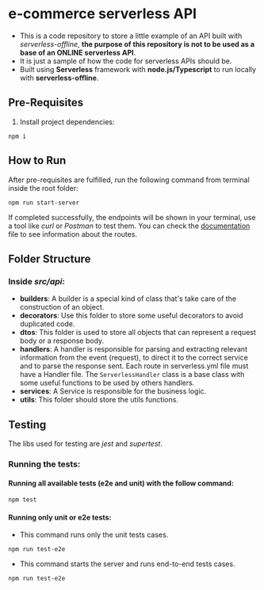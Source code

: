 # e-commerce serverless API
- This is a code repository to store a little example of an API built with *serverless-offline*, **the purpose of this repository is not to be used as a base of an ONLINE serverless API**.
- It is just a sample of how the code for serverless APIs should be.
- Built using **Serverless** framework with **node.js/Typescript** to run locally with **serverless-offline**.

## Pre-Requisites

1. Install project dependencies:
```shell 
npm i
```

## How to Run
After pre-requisites are fulfilled, run the following command from terminal inside the root folder:
```shell
npm run start-server
```
If completed successfully, the endpoints will be shown in your terminal, use a tool like *curl* or *Postman* to test them. You can check the [documentation](./API_DOC.md) file to see information about the routes.
## Folder Structure

### Inside *src/api*:
* **builders**: A builder is a special kind of class that's take care of the construction of an object.
* **decorators**: Use this folder to store some useful decorators to avoid duplicated code.
* **dtos**: This folder is used to store all objects that can represent a request body or a response body.
* **handlers**: A handler is responsible for parsing and extracting relevant information from the event (request), to direct it to the correct service and to parse the response sent. Each route in serverless.yml file must have a Handler file. The `ServerlessHandler` class is a base class with some useful functions to be used by others handlers.
* **services**: A Service is responsible for the business logic.
* **utils**: This folder should store the utils functions.

## Testing
The libs used for testing are *jest* and *supertest*.

### Running the tests:
#### Running all available tests (e2e and unit) with the follow command:
```shell
npm test
```
#### Running only unit or e2e tests:
- This command runs only the unit tests cases.
```shell
npm run test-e2e
```
- This command starts the server and runs end-to-end tests cases.
```shell
npm run test-e2e
```


